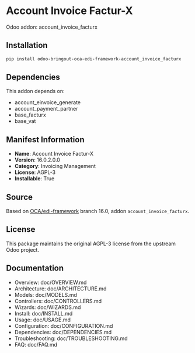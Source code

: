 # Account Invoice Factur-X

Odoo addon: account_invoice_facturx

## Installation

```bash
pip install odoo-bringout-oca-edi-framework-account_invoice_facturx
```

## Dependencies

This addon depends on:
- account_einvoice_generate
- account_payment_partner
- base_facturx
- base_vat

## Manifest Information

- **Name**: Account Invoice Factur-X
- **Version**: 16.0.2.0.0
- **Category**: Invoicing Management
- **License**: AGPL-3
- **Installable**: True

## Source

Based on [OCA/edi-framework](https://github.com/OCA/edi-framework) branch 16.0, addon `account_invoice_facturx`.

## License

This package maintains the original AGPL-3 license from the upstream Odoo project.

## Documentation

- Overview: doc/OVERVIEW.md
- Architecture: doc/ARCHITECTURE.md
- Models: doc/MODELS.md
- Controllers: doc/CONTROLLERS.md
- Wizards: doc/WIZARDS.md
- Install: doc/INSTALL.md
- Usage: doc/USAGE.md
- Configuration: doc/CONFIGURATION.md
- Dependencies: doc/DEPENDENCIES.md
- Troubleshooting: doc/TROUBLESHOOTING.md
- FAQ: doc/FAQ.md

